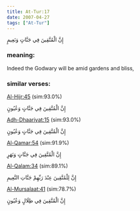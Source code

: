 ```yaml
---
title: At-Tur:17
date: 2007-04-27
tags: ["At-Tur"]
---
```

إِنَّ الْمُتَّقِينَ فِي جَنَّاتٍ وَنَعِيمٍ
### meaning: 
Indeed the Godwary will be amid gardens and bliss,
### similar verses: 

[Al-Hijr:45](/15/45) (sim:93.0%)

إِنَّ الْمُتَّقِينَ فِي جَنَّاتٍ وَعُيُونٍ

[Adh-Dhaariyat:15](/51/15) (sim:93.0%)

إِنَّ الْمُتَّقِينَ فِي جَنَّاتٍ وَعُيُونٍ

[Al-Qamar:54](/54/54) (sim:91.9%)

إِنَّ الْمُتَّقِينَ فِي جَنَّاتٍ وَنَهَرٍ

[Al-Qalam:34](/68/34) (sim:89.1%)

إِنَّ لِلْمُتَّقِينَ عِنْدَ رَبِّهِمْ جَنَّاتِ النَّعِيمِ

[Al-Mursalaat:41](/77/41) (sim:78.7%)

إِنَّ الْمُتَّقِينَ فِي ظِلَالٍ وَعُيُونٍ
